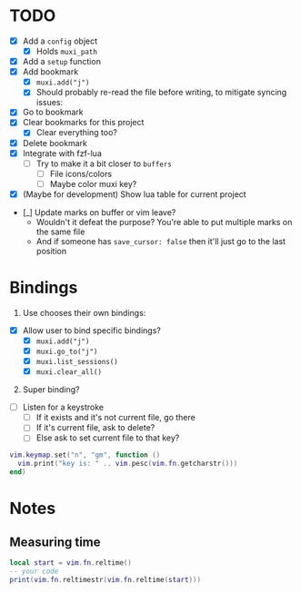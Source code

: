 # TODO
- [x] Add a `config` object
    - [x] Holds `muxi_path`
- [x] Add a `setup` function
- [x] Add bookmark
    - [x] `muxi.add("j")`
    - [x] Should probably re-read the file before writing, to mitigate syncing issues:
- [x] Go to bookmark
- [x] Clear bookmarks for this project
    - [x] Clear everything too?
- [x] Delete bookmark
- [x] Integrate with fzf-lua
    - [ ] Try to make it a bit closer to `buffers`
        - [ ] File icons/colors
        - [ ] Maybe color muxi key?
- [x] (Maybe for development) Show lua table for current project
- [_] Update marks on buffer or vim leave?
    - Wouldn't it defeat the purpose? You're able to put multiple marks on the same file
    - And if someone has `save_cursor: false` then it'll just go to the last position


# Bindings

1. Use chooses their own bindings:
- [x] Allow user to bind specific bindings?
    - [x] `muxi.add("j")`
    - [x] `muxi.go_to("j")`
    - [x] `muxi.list_sessions()`
    - [x] `muxi.clear_all()`

2. Super binding?
- [ ] Listen for a keystroke
    - [ ] If it exists and it's not current file, go there
    - [ ] If it's current file, ask to delete?
    - [ ] Else ask to set current file to that key?

```lua
vim.keymap.set("n", "gm", function ()
  vim.print("key is: " .. vim.pesc(vim.fn.getcharstr()))
end)
```

# Notes

## Measuring time
```lua
local start = vim.fn.reltime()
-- your code
print(vim.fn.reltimestr(vim.fn.reltime(start)))
```
